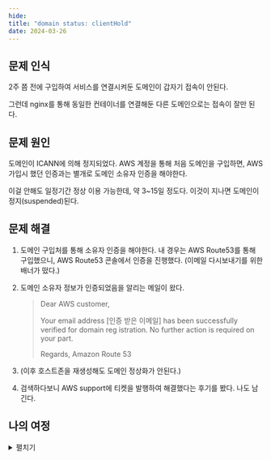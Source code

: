 ```yaml
---
hide:
title: "domain status: clientHold"
date: 2024-03-26
---
```


## 문제 인식

2주 쯤 전에 구입하여 서비스를 연결시켜둔 도메인이 갑자기 접속이 안된다.

그런데 nginx를 통해 동일한 컨테이너를 연결해둔 다른 도메인으로는 접속이 잘만 된다.

## 문제 원인

도메인이 ICANN에 의해 정지되었다. AWS 계정을 통해 처음 도메인을 구입하면, AWS 가입시 했던 인증과는 별개로 도메인 소유자 인증을 해야한다.

이걸 안해도 일정기간 정상 이용 가능한데, 약 3~15일 정도다. 이것이 지나면 도메인이 정지(suspended)된다.

## 문제 해결

1. 도메인 구입처를 통해 소유자 인증을 해야한다. 내 경우는 AWS Route53를 통해 구입했으니, AWS Route53 콘솔에서 인증을
   진행했다. (이메일 다시보내기를 위한 배너가 떴다.)

2. 도메인 소유자 정보가 인증되었음을 알리는 메일이 왔다.

   > Dear AWS customer,
   >
   > Your email address [인증 받은 이메일] has been successfully verified for domain reg
   > istration. No further action is required on your part.
   >
   > Regards,
   > Amazon Route 53

3. (이후 호스트존을 재생성해도 도메인 정상화가 안된다.)

4. 검색하다보니 AWS support에 티켓을 발행하여 해결했다는 후기를 봤다. 나도 남긴다.

## 나의 여정

<details>
<summary>펼치기</summary>

1. DNS 관련 문제라고 생각했다. 일단 브라우저에서도 그렇게 말하고, 서비스가 죽은것이 아니라는것을 확인했으니까.

   > 서비스 성숙도 면에서도, 시기적으로도 사용이 아주 활발한 서비스는 아니었으나 어쨌든 실사용으로 개시되었기 때문에 나는 마음이 급했다.
   > 주말이라 다행이었지만, 정확한 원인 분석과 공부보단 빠른 해결이 중요했다.

2. AWS route53에 등록된 레코드를 다시 한번 살펴봤다. 레코드를 재생성하거나 호스트존을 삭제하고 다시 생성해보기도 했다. 안된다.
3. 혹시 nginx에서 upstream으로 설정해둔 컨테이너를 여러 도메인에 연결시켜서 문제가 된걸까? 근거는 없지만 간단한 테스트이니 nginx config에서 단일한 server로 설정해봤다. 그래도 안된다.
4. 컨테이너로 제공중인 서비스와 관련된 문제인지 파악하기 위해, 도메인에 upstream 서비스 말고 그냥 text를 제공하도록 설정해봤다.

   ```nginx
   server {
     listen 80;
     server_name mydomain.problem;

     location / {
       return 200 'Hello, world!';
     }
   }
   ```

   안된다.

5. 그럼 이제 도메인이 서버의 ip로 잘 연결되는지를 확인할 차례다. AWS route53을 DNS로 사용하고 있으니, route53에서 확인해보자. 친절하게도 _레코드 테스트_ 기능을를 제공해준다. 잘 연결이 되어있다. DNS도 문제없다.

6. 그런데 생각해보니 도메인을 구입할 수 있는 곳은 AWS 뿐만 아니다. 이 말은 도메인을 관리하는 기구(?)는 별도로 존재할 수 있다는 것이다.

   내 도메인 리스트에 들어가본다. 도메인 구입 계약 상태나 소유주에 대한 정보와 함께 뭔가 있을 수 있다. 그랬더니 [대문짝만하게 배너](./domain_suspended_by_ICANN.png)가 뜬다. 메일을 인증 해 달라고...

7. 좀더 검색해보니 정해진 기간(약 15일) 안에 도메인 소유주 인증을 완료하지 않으면(도메인 소유자로 등록한 주소에 이메일이 왔었다.), ICANN에 의해 suspended 된다고 한다.

</details>
